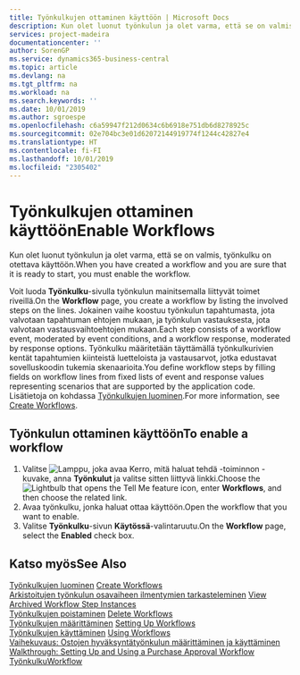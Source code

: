 ```yaml
---
title: Työnkulkujen ottaminen käyttöön | Microsoft Docs
description: Kun olet luonut työnkulun ja olet varma, että se on valmis, työnkulku on otettava käyttöön.
services: project-madeira
documentationcenter: ''
author: SorenGP
ms.service: dynamics365-business-central
ms.topic: article
ms.devlang: na
ms.tgt_pltfrm: na
ms.workload: na
ms.search.keywords: ''
ms.date: 10/01/2019
ms.author: sgroespe
ms.openlocfilehash: c6a59947f212d0634c6b6918e751db6d8278925c
ms.sourcegitcommit: 02e704bc3e01d62072144919774f1244c42827e4
ms.translationtype: HT
ms.contentlocale: fi-FI
ms.lasthandoff: 10/01/2019
ms.locfileid: "2305402"
---
```

# <a name="enable-workflows"></a><span data-ttu-id="285a2-103">Työnkulkujen ottaminen käyttöön</span><span class="sxs-lookup"><span data-stu-id="285a2-103">Enable Workflows</span></span>
<span data-ttu-id="285a2-104">Kun olet luonut työnkulun ja olet varma, että se on valmis, työnkulku on otettava käyttöön.</span><span class="sxs-lookup"><span data-stu-id="285a2-104">When you have created a workflow and you are sure that it is ready to start, you must enable the workflow.</span></span>  

 <span data-ttu-id="285a2-105">Voit luoda **Työnkulku**-sivulla työnkulun mainitsemalla liittyvät toimet riveillä.</span><span class="sxs-lookup"><span data-stu-id="285a2-105">On the **Workflow** page, you create a workflow by listing the involved steps on the lines.</span></span> <span data-ttu-id="285a2-106">Jokainen vaihe koostuu työnkulun tapahtumasta, jota valvotaan tapahtuman ehtojen mukaan, ja työnkulun vastauksesta, jota valvotaan vastausvaihtoehtojen mukaan.</span><span class="sxs-lookup"><span data-stu-id="285a2-106">Each step consists of a workflow event, moderated by event conditions, and a workflow response, moderated by response options.</span></span> <span data-ttu-id="285a2-107">Työnkulku määritetään täyttämällä työnkulkurivien kentät tapahtumien kiinteistä luetteloista ja vastausarvot, jotka edustavat sovelluskoodin tukemia skenaarioita.</span><span class="sxs-lookup"><span data-stu-id="285a2-107">You define workflow steps by filling fields on workflow lines from fixed lists of event and response values representing scenarios that are supported by the application code.</span></span> <span data-ttu-id="285a2-108">Lisätietoja on kohdassa [Työnkulkujen luominen](across-how-to-create-workflows.md).</span><span class="sxs-lookup"><span data-stu-id="285a2-108">For more information, see [Create Workflows](across-how-to-create-workflows.md).</span></span>  

## <a name="to-enable-a-workflow"></a><span data-ttu-id="285a2-109">Työnkulun ottaminen käyttöön</span><span class="sxs-lookup"><span data-stu-id="285a2-109">To enable a workflow</span></span>  
1.  <span data-ttu-id="285a2-110">Valitse ![Lamppu, joka avaa Kerro, mitä haluat tehdä -toiminnon](media/ui-search/search_small.png "Kerro, mitä haluat tehdä") -kuvake, anna **Työnkulut** ja valitse sitten liittyvä linkki.</span><span class="sxs-lookup"><span data-stu-id="285a2-110">Choose the ![Lightbulb that opens the Tell Me feature](media/ui-search/search_small.png "Tell me what you want to do") icon, enter **Workflows**, and then choose the related link.</span></span>  
2.  <span data-ttu-id="285a2-111">Avaa työnkulku, jonka haluat ottaa käyttöön.</span><span class="sxs-lookup"><span data-stu-id="285a2-111">Open the workflow that you want to enable.</span></span>  
3.  <span data-ttu-id="285a2-112">Valitse **Työnkulku**-sivun **Käytössä**-valintaruutu.</span><span class="sxs-lookup"><span data-stu-id="285a2-112">On the **Workflow** page, select the **Enabled** check box.</span></span>  

## <a name="see-also"></a><span data-ttu-id="285a2-113">Katso myös</span><span class="sxs-lookup"><span data-stu-id="285a2-113">See Also</span></span>  
 <span data-ttu-id="285a2-114">[Työnkulkujen luominen](across-how-to-create-workflows.md) </span><span class="sxs-lookup"><span data-stu-id="285a2-114">[Create Workflows](across-how-to-create-workflows.md) </span></span>  
 <span data-ttu-id="285a2-115">[Arkistoitujen työnkulun osavaiheen ilmentymien tarkasteleminen](across-how-to-view-archived-workflow-step-instances.md) </span><span class="sxs-lookup"><span data-stu-id="285a2-115">[View Archived Workflow Step Instances](across-how-to-view-archived-workflow-step-instances.md) </span></span>  
 <span data-ttu-id="285a2-116">[Työnkulkujen poistaminen](across-how-to-delete-workflows.md) </span><span class="sxs-lookup"><span data-stu-id="285a2-116">[Delete Workflows](across-how-to-delete-workflows.md) </span></span>  
 <span data-ttu-id="285a2-117">[Työnkulkujen määrittäminen](across-set-up-workflows.md) </span><span class="sxs-lookup"><span data-stu-id="285a2-117">[Setting Up Workflows](across-set-up-workflows.md) </span></span>  
 <span data-ttu-id="285a2-118">[Työnkulkujen käyttäminen](across-use-workflows.md) </span><span class="sxs-lookup"><span data-stu-id="285a2-118">[Using Workflows](across-use-workflows.md) </span></span>  
 <span data-ttu-id="285a2-119">[Vaihekuvaus: Ostojen hyväksyntätyönkulun määrittäminen ja käyttäminen](walkthrough-setting-up-and-using-a-purchase-approval-workflow.md) </span><span class="sxs-lookup"><span data-stu-id="285a2-119">[Walkthrough: Setting Up and Using a Purchase Approval Workflow](walkthrough-setting-up-and-using-a-purchase-approval-workflow.md) </span></span>  
 [<span data-ttu-id="285a2-120">Työnkulku</span><span class="sxs-lookup"><span data-stu-id="285a2-120">Workflow</span></span>](across-workflow.md)   
